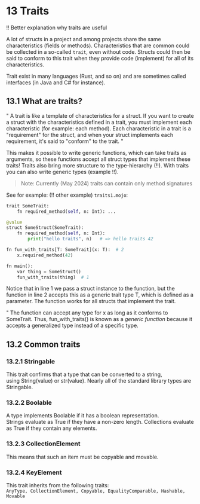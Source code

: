 # 13 Traits

!! Better explanation why traits are useful

A lot of structs in a project and among projects share the same characteristics (fields or methods). Characteristics that are common could be collected in a so-called `trait`, even without code. Structs could then be said to conform to this trait when they provide code (implement) for all of its characteristics.

Trait exist in many languages (Rust, and so on) and are sometimes called interfaces (in Java and C# for instance).

## 13.1 What are traits?
" A trait is like a template of characteristics for a struct. If you want to create a struct with the characteristics defined in a trait, you must implement each characteristic (for example: each method). Each characteristic in a trait is a "requirement" for the struct, and when your struct implements each requirement, it's said to "conform" to the trait. "

This makes it possible to write generic functions, which can take traits as arguments, so these functions accept all struct types that implement these traits! Traits also bring more structure to the type-hierarchy (!!). With traits you can also write generic types (example !!).

>Note: Currently (May 2024) traits can contain only method signatures 

See for example: (!! other example)
`traits1.mojo`:
```py
trait SomeTrait:
    fn required_method(self, n: Int): ...

@value
struct SomeStruct(SomeTrait):
    fn required_method(self, n: Int):
        print("hello traits", n)   # => hello traits 42

fn fun_with_traits[T: SomeTrait](x: T):  # 2
    x.required_method(42)

fn main():
    var thing = SomeStruct()
    fun_with_traits(thing)  # 1
```

Notice that in line 1 we pass a struct instance to the function, but the function in line 2 accepts this as a generic trait type T, which is defined as a parameter. The function works for all structs that implement the trait.

" The function can accept any type for x as long as it conforms to SomeTrait. Thus, fun_with_traits() is known as a *generic function* because it accepts a generalized type instead of a specific type.

## 13.2 Common traits
### 13.2.1 Stringable
This trait confirms that a type that can be converted to a string,  
using String(value) or str(value).
Nearly all of the standard library types are Stringable.

### 13.2.2 Boolable
A type implements Boolable if it has a boolean representation.  
Strings evaluate as True if they have a non-zero length.
Collections evaluate as True if they contain any elements.

### 13.2.3 CollectionElement
This means that such an item must be copyable and movable.

### 13.2.4 KeyElement
This trait inherits from the following traits:  
`AnyType, CollectionElement, Copyable, EqualityComparable, Hashable, Movable`

